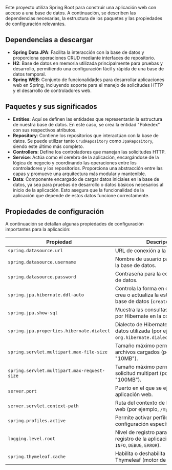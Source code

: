 Este proyecto utiliza Spring Boot para construir una aplicación web con acceso a una base de datos. A continuación, se describen las dependencias necesarias, la estructura de los paquetes y las propiedades de configuración relevantes.

## Dependencias a descargar

- **Spring Data JPA**: Facilita la interacción con la base de datos y proporciona operaciones CRUD mediante interfaces de repositorio.
- **H2**: Base de datos en memoria utilizada principalmente para pruebas y desarrollo, permitiendo una configuración fácil y rápida de una base de datos temporal.
- **Spring WEB**: Conjunto de funcionalidades para desarrollar aplicaciones web en Spring, incluyendo soporte para el manejo de solicitudes HTTP y el desarrollo de controladores web.

## Paquetes y sus significados

- **Entities**: Aquí se definen las entidades que representarán la estructura de nuestra base de datos. En este caso, se crea la entidad "Pokedex" con sus respectivos atributos.
- **Repository**: Contiene los repositorios que interactúan con la base de datos. Se puede utilizar tanto `CrudRepository` como `JpaRepository`, siendo este último más completo.
- **Controllers**: Define los controladores que manejan las solicitudes HTTP.
- **Service**: Actúa como el cerebro de la aplicación, encargándose de la lógica de negocio y coordinando las operaciones entre los controladores y los repositorios. Proporciona una abstracción entre las capas y promueve una arquitectura más modular y mantenible.
- **Data**: Componente encargado de cargar datos iniciales en la base de datos, ya sea para pruebas de desarrollo o datos básicos necesarios al inicio de la aplicación. Esto asegura que la funcionalidad de la aplicación que depende de estos datos funcione correctamente.

## Propiedades de configuración

A continuación se detallan algunas propiedades de configuración importantes para la aplicación:

| Propiedad | Descripción |
| --- | --- |
| `spring.datasource.url` | URL de conexión a la base de datos. |
| `spring.datasource.username` | Nombre de usuario para la conexión a la base de datos. |
| `spring.datasource.password` | Contraseña para la conexión a la base de datos. |
| `spring.jpa.hibernate.ddl-auto` | Controla la forma en que Hibernate crea o actualiza la estructura de la base de datos (`create`, `update`, etc.). |
| `spring.jpa.show-sql` | Muestra las consultas SQL generadas por Hibernate en la consola. |
| `spring.jpa.properties.hibernate.dialect` | Dialecto de Hibernate para la base de datos utilizada (por ejemplo, `org.hibernate.dialect.MySQLDialect`). |
| `spring.servlet.multipart.max-file-size` | Tamaño máximo permitido para archivos cargados (por ejemplo, "10MB"). |
| `spring.servlet.multipart.max-request-size` | Tamaño máximo permitido para la solicitud multipart (por ejemplo, "100MB"). |
| `server.port` | Puerto en el que se ejecutará la aplicación web. |
| `server.servlet.context-path` | Ruta del contexto de la aplicación web (por ejemplo, `/myapp`). |
| `spring.profiles.active` | Permite activar perfiles de configuración específicos. |
| `logging.level.root` | Nivel de registro para la raíz del registro de la aplicación (por ejemplo, `INFO`, `DEBUG`, `ERROR`). |
| `spring.thymeleaf.cache` | Habilita o deshabilita el caché de Thymeleaf (motor de plantillas). |
